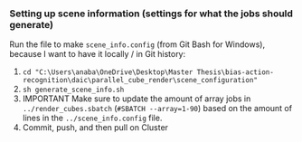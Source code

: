 ### Setting up scene information (settings for what the jobs should generate)

Run the file to make `scene_info.config` (from Git Bash for Windows),
because I want to have it locally / in Git history:

1. `cd "C:\Users\anaba\OneDrive\Desktop\Master Thesis\bias-action-recognition\daic\parallel_cube_render\scene_configuration"`
2. `sh generate_scene_info.sh`
3. IMPORTANT Make sure to update the amount of array jobs in `../render_cubes.sbatch` (`#SBATCH --array=1-90`) based on the amount of lines in the `../scene_info.config` file. 
4. Commit, push, and then pull on Cluster

